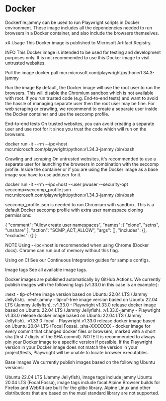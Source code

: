 Docker
=======
Dockerfile.jammy can be used to run Playwright scripts in Docker environment. These image includes all the dependencies needed to run browsers in a Docker container, and also include the browsers themselves.

x# Usage
This Docker image is published to Microsoft Artifact Registry.

INFO
This Docker image is intended to be used for testing and development purposes only. It is not recommended to use this Docker image to visit untrusted websites.

Pull the image
docker pull mcr.microsoft.com/playwright/python:v1.34.3-jammy

Run the image
By default, the Docker image will use the root user to run the browsers. This will disable the Chromium sandbox which is not available with root. If you run trusted code (e.g. End-to-end tests) and want to avoid the hassle of managing separate user then the root user may be fine. For web scraping or crawling, we recommend to create a separate user inside the Docker container and use the seccomp profile.

End-to-end tests
On trusted websites, you can avoid creating a separate user and use root for it since you trust the code which will run on the browsers.

docker run -it --rm --ipc=host mcr.microsoft.com/playwright/python:v1.34.3-jammy /bin/bash

Crawling and scraping
On untrusted websites, it's recommended to use a separate user for launching the browsers in combination with the seccomp profile. Inside the container or if you are using the Docker image as a base image you have to use adduser for it.

docker run -it --rm --ipc=host --user pwuser --security-opt seccomp=seccomp_profile.json mcr.microsoft.com/playwright/python:v1.34.3-jammy /bin/bash


seccomp_profile.json is needed to run Chromium with sandbox. This is a default Docker seccomp profile with extra user namespace cloning permissions:

{
  "comment": "Allow create user namespaces",
  "names": [
    "clone",
    "setns",
    "unshare"
  ],
  "action": "SCMP_ACT_ALLOW",
  "args": [],
  "includes": {},
  "excludes": {}
}

NOTE
Using --ipc=host is recommended when using Chrome (Docker docs). Chrome can run out of memory without this flag.

Using on CI
See our Continuous Integration guides for sample configs.

Image tags
See all available image tags.

Docker images are published automatically by GitHub Actions. We currently publish images with the following tags (v1.33.0 in this case is an example:):

:next - tip-of-tree image version based on Ubuntu 22.04 LTS (Jammy Jellyfish).
:next-jammy - tip-of-tree image version based on Ubuntu 22.04 LTS (Jammy Jellyfish).
:v1.33.0 - Playwright v1.33.0 release docker image based on Ubuntu 22.04 LTS (Jammy Jellyfish).
:v1.33.0-jammy - Playwright v1.33.0 release docker image based on Ubuntu 22.04 LTS (Jammy Jellyfish).
:v1.33.0-focal - Playwright v1.33.0 release docker image based on Ubuntu 20.04 LTS (Focal Fossa).
:sha-XXXXXXX - docker image for every commit that changed docker files or browsers, marked with a short sha (first 7 digits of the SHA commit).
NOTE
It is recommended to always pin your Docker image to a specific version if possible. If the Playwright version in your Docker image does not match the version in your project/tests, Playwright will be unable to locate browser executables.

Base images
We currently publish images based on the following Ubuntu versions:

Ubuntu 22.04 LTS (Jammy Jellyfish), image tags include jammy
Ubuntu 20.04 LTS (Focal Fossa), image tags include focal
Alpine
Browser builds for Firefox and WebKit are built for the glibc library. Alpine Linux and other distributions that are based on the musl standard library are not supported.